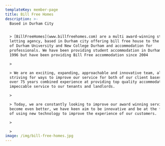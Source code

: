 ```yaml
---
templateKey: member-page
title: Bill Free Homes
description: >-
  Based in Durham City 


  > [BillFreeHomes](www.billfreehomes.com) are a multi award-winning student
  letting agency, based in Durham city offering bill free house to the students
  of Durham University and New College Durham and accommodation for
  professionals. We have been providing student accommodation in Durham since
  1996 but have been providing Bill Free accommodation since 2004

  >

  > We are an exciting, expanding, approachable and innovative team, always
  striving for ways to improve our service for both of our client bases. We have
  over 75 years combined experience at providing top quality accommodation and
  impeccable service to our tenants and landlords.

  >

  > Today, we are constantly looking to improve our award winning service to
  become even better, we have keen aim to be innovative and be at the forefront
  of using new technology to improve the experience of our customers.

  >

  >
image: /img/bill-free-homes.jpg
---
```



